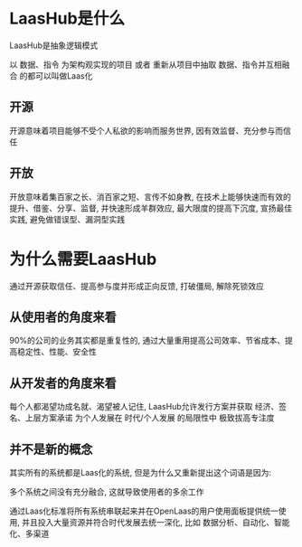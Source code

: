 # LaasHub是什么

LaasHub是抽象逻辑模式

以 数据、指令 为架构观实现的项目 或者 重新从项目中抽取 数据、指令并互相融合 的都可以叫做Laas化

## 开源

开源意味着项目能够不受个人私欲的影响而服务世界, 因有效监督、充分参与而信任

## 开放

开放意味着集百家之长、消百家之短、言传不如身教, 在技术上能够快速而有效的提升、借鉴、分享、监督, 并快速形成羊群效应, 最大限度的提高下沉度, 宣扬最佳实践, 避免做错误型、漏洞型实践

# 为什么需要LaasHub

通过开源获取信任、提高参与度并形成正向反馈, 打破僵局, 解除死锁效应

## 从使用者的角度来看

90%的公司的业务其实都是重复性的, 通过大量重用提高公司效率、节省成本、提高稳定性、性能、安全性

## 从开发者的角度来看

每个人都渴望功成名就、渴望被人记住, LaasHub允许发行方案并获取 经济、签名、上层方案承诺
为个人发展在 时代/个人发展 的局限性中 极致拔高专注度

## 并不是新的概念

其实所有的系统都是Laas化的系统, 但是为什么又重新提出这个词语是因为:

多个系统之间没有充分融合, 这就导致使用者的多余工作

通过Laas化标准将所有系统串联起来并在OpenLaas的用户使用面板提供统一使用, 并且投入大量资源并符合时代发展去统一深化, 比如 数据分析、自动化、智能化、多渠道